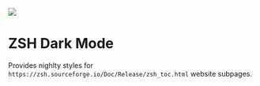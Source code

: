 ![](./screenshot.jpg)

# ZSH Dark Mode

Provides nighlty styles for `https://zsh.sourceforge.io/Doc/Release/zsh_toc.html` website subpages.